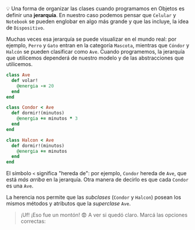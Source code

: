 :bulb: Una forma de organizar las clases cuando programamos en Objetos es definir una **jerarquía**. En nuestro caso podemos pensar que `Celular` y `Notebook` se pueden englobar en algo más grande y que las incluye, la idea de `Dispositivo`.

Muchas veces esa jerarquía se puede visualizar en el mundo real: por ejemplo, `Perro` y `Gato` entran en la categoría `Mascota`, mientras que `Cóndor` y `Halcón` se pueden clasificar como `Ave`. Cuando programemos, la jerarquía que utilicemos dependerá de nuestro modelo y de las abstracciones que utilicemos.

```ruby
class Ave
  def volar!
    @energia -= 20
  end
end

class Condor < Ave
  def dormir!(minutos)
    @energia += minutos * 3
  end
end

class Halcon < Ave
  def dormir!(minutos)
    @energia += minutos
  end
end
```

El símbolo `<` significa "hereda de": por ejemplo, `Condor` hereda de `Ave`, que está _más arriba_ en la jerarquía. Otra manera de decirlo es que cada `Condor` es una `Ave`.

La herencia nos permite que las *subclases*  (`Condor` y `Halcon`) posean los mismos métodos y atributos que la *superclase* `Ave`.

> ¡Uf! ¡Eso fue un montón! :fearful: A ver si quedó claro. Marcá las opciones correctas: